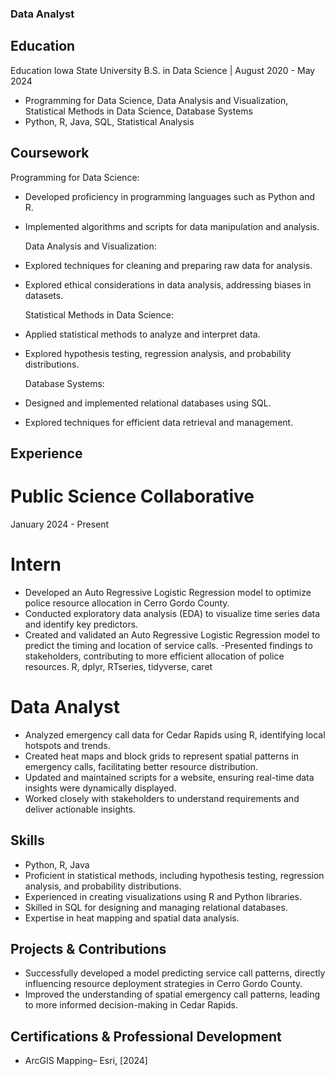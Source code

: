 ### Data Analyst

## Education 
Education
Iowa State University B.S. in Data Science | August 2020 - May 2024
* Programming for Data Science, Data Analysis and Visualization, Statistical Methods in Data Science, Database Systems
* Python, R, Java, SQL, Statistical Analysis


## Coursework 
  Programming for Data Science: 
- Developed proficiency in programming languages such as Python and R. 
- Implemented algorithms and scripts for data manipulation and analysis. 
    
  Data Analysis and Visualization: 
* Explored techniques for cleaning and preparing raw data for analysis. 
* Explored ethical considerations in data analysis, addressing biases in datasets.  
  
  Statistical Methods in Data  Science:
* Applied statistical methods to analyze and interpret data. 
* Explored hypothesis testing, regression analysis, and probability distributions. 
  
  Database Systems: 
* Designed and implemented relational databases using SQL. 
* Explored techniques for efficient data retrieval and management. 
    
## Experience
# Public Science Collaborative
January 2024 - Present
# Intern 
 - Developed an Auto Regressive Logistic Regression model to optimize police resource allocation in Cerro Gordo County.
- Conducted exploratory data analysis (EDA) to visualize time series data and identify key predictors.
- Created and validated an Auto Regressive Logistic Regression model to predict the timing and location of service calls.
 -Presented findings to stakeholders, contributing to more efficient allocation of police resources.
 R, dplyr, RTseries, tidyverse, caret
# Data Analyst
- Analyzed emergency call data for Cedar Rapids using R, identifying local hotspots and trends.
- Created heat maps and block grids to represent spatial patterns in emergency calls, facilitating better resource distribution.
-  Updated and maintained scripts for a website, ensuring real-time data insights were 
dynamically displayed.
-  Worked closely with stakeholders to understand requirements and deliver actionable 
insights.
## Skills
-  Python, R, Java
-  Proficient in statistical methods, including hypothesis testing, regression analysis, and 
probability distributions.
-  Experienced in creating visualizations using R and Python libraries.
-  Skilled in SQL for designing and managing relational databases.
-  Expertise in heat mapping and spatial data analysis.
##  Projects & Contributions
-  Successfully developed a model predicting service call patterns, directly influencing 
resource deployment strategies in Cerro Gordo County.
-  Improved the understanding of spatial emergency call patterns, leading to more informed
decision-making in Cedar Rapids.
## Certifications & Professional Development
-  ArcGIS Mapping– Esri, [2024]
